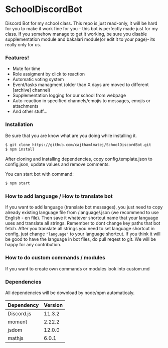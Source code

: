 # SchoolDiscordBot
Discord Bot for my school class.
This repo is just read-only, it will be hard for you to make it work fine for you - this bot is perfectly made just for my class. If you somehow manage to get it working, be sure you disable supplementation module and bakalari module(or edit it to your page)- its really only for us. 

### Features!

  - Mute for time
  - Role assigment by click to reaction
  - Automatic voting system
  - Event/tasks managment (older than X days are moved to different [archive] channel)
  - Supplementation logging for our school from webpage
  - Auto-reaction in specified channels/emojis to messages, emojis or attachments
  - And other stuff...


### Installation

Be sure that you are know what are you doing while installing it. 

```sh
$ git clone https://github.com/cajthamlmatej/SchoolDiscordBot.git
$ npm install
```

After cloning and installing dependencies, copy config.template.json to config.json, update values and remove comments.

You can start bot with command: 

```sh
$ npm start
```

### How to add language / How to translate bot

If you want to add language (translate bot messages), you just need to copy already existing language file from /language/<language>.json (we recommend to use English - en file). Then save it whatever shortcut name that your language uses and translate all strings. Remember to dont change key paths that bot fetch. After you translate all strings you need to set language shortcut in config, just change `"language"` to your language shortcut. If you think it will be good to have the language in bot files, do pull reqest to git. We will be happy for any contribution.

### How to do custom commands / modules

If you want to create own commands or modules look into custom.md

### Dependencies

All dependencies will be download by node/npm automaticaly.

| Dependency | Version |
| ------ | ------ |
| Discord.js | 11.3.2 |
| moment | 2.22.2 |
| jsdom | 12.0.0 |
| mathjs | 6.0.1 |

